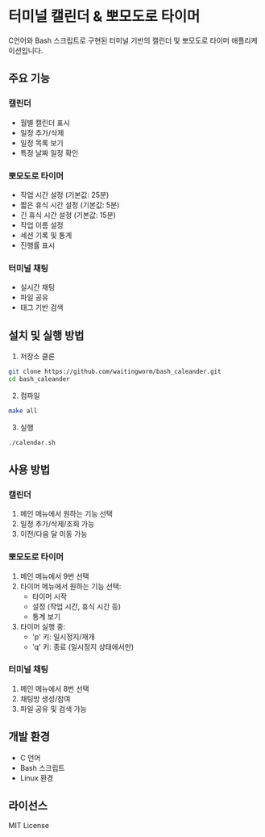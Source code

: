 # 터미널 캘린더 & 뽀모도로 타이머

C언어와 Bash 스크립트로 구현된 터미널 기반의 캘린더 및 뽀모도로 타이머 애플리케이션입니다.

## 주요 기능

### 캘린더
- 월별 캘린더 표시
- 일정 추가/삭제
- 일정 목록 보기
- 특정 날짜 일정 확인

### 뽀모도로 타이머
- 작업 시간 설정 (기본값: 25분)
- 짧은 휴식 시간 설정 (기본값: 5분)
- 긴 휴식 시간 설정 (기본값: 15분)
- 작업 이름 설정
- 세션 기록 및 통계
- 진행률 표시

### 터미널 채팅
- 실시간 채팅
- 파일 공유
- 태그 기반 검색

## 설치 및 실행 방법

1. 저장소 클론
```bash
git clone https://github.com/waitingworm/bash_caleander.git
cd bash_caleander
```

2. 컴파일
```bash
make all
```

3. 실행
```bash
./calendar.sh
```

## 사용 방법

### 캘린더
1. 메인 메뉴에서 원하는 기능 선택
2. 일정 추가/삭제/조회 가능
3. 이전/다음 달 이동 가능

### 뽀모도로 타이머
1. 메인 메뉴에서 9번 선택
2. 타이머 메뉴에서 원하는 기능 선택:
   - 타이머 시작
   - 설정 (작업 시간, 휴식 시간 등)
   - 통계 보기
3. 타이머 실행 중:
   - 'p' 키: 일시정지/재개
   - 'q' 키: 종료 (일시정지 상태에서만)

### 터미널 채팅
1. 메인 메뉴에서 8번 선택
2. 채팅방 생성/참여
3. 파일 공유 및 검색 가능

## 개발 환경
- C 언어
- Bash 스크립트
- Linux 환경

## 라이선스
MIT License 